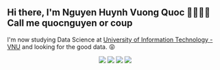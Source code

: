 ## Hi there, I'm Nguyen Huynh Vuong Quoc 👋🏼💪🏼 Call me quocnguyen or coup

I'm now studying Data Science at <a href="https://en.uit.edu.vn/" target="_blank">University of Information Technology - VNU</a> and looking for the good data. 😝

<p align="center">
<a href= "https://www.facebook.com/43quocnguyen" target="_blank"><img src="https://img.icons8.com/windows/32/000000/facebook.png"/></a>
<a href= "https://www.linkedin.com/in/43xquocnguyen/" target="_blank"><img src="https://img.icons8.com/material-outlined/30/000000/linkedin.png"/></a>
<a href= "https://www.youtube.com/channel/UCIqWO9LadIMAj64ScRjvUkw" target="_blank"><img src="https://img.icons8.com/material-outlined/30/000000/youtube.png"/></a>
<a href= "https://twitter.com/43xquocnguyen" target="_blank"><img src="https://img.icons8.com/material-outlined/30/000000/twitter.png"/></a>
</p>

